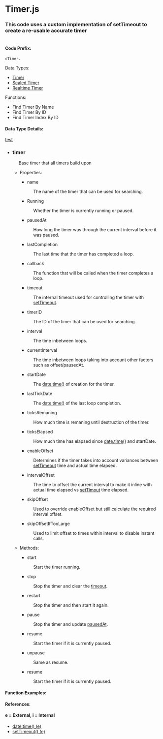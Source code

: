 # Timer.js
### This code uses a custom implementation of setTimeout to create a re-usable accurate timer
#

#### Code Prefix:
    cTimer.  

Data Types:
* [Timer](###timer)
* [Scaled Timer](###scaledTimer)
* [Realtime Timer](###realtimeTimer)

Functions:
* Find Timer By Name
* Find Timer By ID
* Find Timer Index By ID

#### Data Type Details:

[test](#name)

* ### timer 
  <p style="padding-left: 20px;"> Base timer that all timers build upon </p>

  * Properties:
    * <a name="name"/> name <p style="padding-left: 20px;"> The name of the timer that can be used for searching. </p>
    
    * <a name="running"/> Running <p style="padding-left: 20px;"> Whether the timer is currently running or paused. </p>

    * <a name="pausedat"/> pausedAt <p style="padding-left: 20px;"> How long the timer was through the current interval before it was paused. </p>

    * <a name="lastCompletion"/> lastCompletion <p style="padding-left: 20px;"> The last time that the timer has completed a loop. </p>

    * <a name="callback"/> callback <p style="padding-left: 20px;"> The function that will be called when the timer completes a loop. </p>

    * <a name="timeout"/> timeout <p style="padding-left: 20px;"> The internal timeout used for controlling the timer with [setTimeout](####References).</p>

    * <a name="timerid"/> timerID <p style="padding-left: 20px;"> The ID of the timer that can be used for searching.</p>

    * <a name="interval"/> interval <p style="padding-left: 20px;"> The time inbetween loops. </p>

    * <a name="currentinterval"/> currentInterval <p style="padding-left: 20px;"> The time inbetween loops taking into account other factors such as offset/pausedAt. </p>

    * <a name="startdate"/> startDate <p style="padding-left: 20px;"> The [date.time()](####References) of creation for the timer. </p>

    *  <a name="lasttickdate"/> lastTickDate <p style="padding-left: 20px;"> The [date.time()](####References) of the last loop completion. </p>

    * <a name="ticksremaining"/> ticksRemaning <p style="padding-left: 20px;"> How much time is remaning until destruction of the timer. </p>

    * <a name="tickselapsed"/> ticksElapsed <p style="padding-left: 20px;"> How much time has elapsed since [date.time()](####References) and startDate. </p>

    * <a name="enableoffset"/> enableOffset <p style="padding-left: 20px;"> Determines if the timer takes into account variances between [setTimeout](####References) time and actual time elapsed. </p>

    * <a name="intervaloffset"/> intervalOffset <p style="padding-left: 20px;"> The time to offset the current interval to make it inline with actual time elapsed vs [setTimout](####References) time elapsed. </p>

    * <a name="skipoffset"/> skipOffset <p style="padding-left: 20px;"> Used to override enableOffset but still calculate the required interval offset. </p>

    * <a name="skipoffsetiftoolarge"/> skipOffsetIfTooLarge  <p style="padding-left: 20px;"> Used to limit offset to times within interval to disable instant calls. </p>

  * Methods:
    * <a name="start"/> start <p style="padding-left: 20px;"> Start the timer running. </p>

    * <a name="stop"/> stop <p style="padding-left: 20px;"> Stop the timer and clear the [timeout](####References). </p>

    * <a name="restart"/> restart <p style="padding-left: 20px;"> Stop the timer and then start it again. </p>

    *  <a name="pause"/> pause <p style="padding-left: 20px;"> Stop the timer and update [pausedAt](#pausedat). </p>

    * <a name="resume"/> resume <p style="padding-left: 20px;"> Start the timer if it is currently paused. </p>

    * <a name="unpause"/> unpause <p style="padding-left: 20px;"> Same as resume. </p>

    * <a name="resume"/> resume <p style="padding-left: 20px;"> Start the timer if it is currently paused. </p>

    



#### Function Examples:



#### References:
#### e = External, i = Internal
 * [date.time() (e)](https://developer.mozilla.org/en-US/docs/Web/JavaScript/Reference/Global_Objects/Date/getTime)
 * [setTimeout() (e)](https://developer.mozilla.org/en-US/docs/Web/API/WindowOrWorkerGlobalScope/setTimeout)